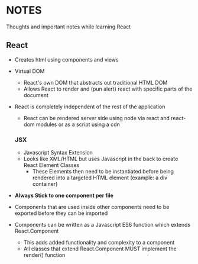 # NOTES
Thoughts and important notes while learning React


## React

* Creates html using components and views
* Virtual DOM
    * React's own DOM that abstracts out traditional HTML DOM
    * Allows React to render and (pun alert) react with specific parts of the document
* React is completely independent of the rest of the application
    * React can be rendered server side using node via react and react-dom modules or as a script using a cdn
  
    ### JSX

    * Javascript Syntax Extension
    * Looks like XML/HTML but uses Javascript in the back to create React Element Classes
        * These Elements then need to be instantiated before being rendered into a targeted HTML element (example: a div container)
  
* **Always Stick to one component per file**


* Components that are used inside other components need to be exported before they can be imported

* Components can be written as a Javascript ES6 function which extends React.Component 
    * This adds added functionality and complexity to a component
    * All classes that extend React.Component MUST implement the render() function